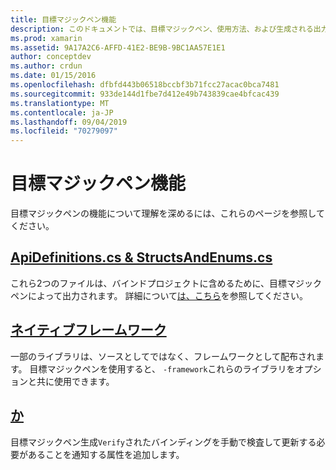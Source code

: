 ```yaml
---
title: 目標マジックペン機能
description: このドキュメントでは、目標マジックペン、使用方法、および生成される出力について説明しているさまざまなガイドにリンクしています。
ms.prod: xamarin
ms.assetid: 9A17A2C6-AFFD-41E2-BE9B-9BC1AA57E1E1
author: conceptdev
ms.author: crdun
ms.date: 01/15/2016
ms.openlocfilehash: dfbfd443b06518bccbf3b71fcc27acac0bca7481
ms.sourcegitcommit: 933de144d1fbe7d412e49b743839cae4bfcac439
ms.translationtype: MT
ms.contentlocale: ja-JP
ms.lasthandoff: 09/04/2019
ms.locfileid: "70279097"
---
```

# <a name="objective-sharpie-features"></a>目標マジックペン機能

目標マジックペンの機能について理解を深めるには、これらのページを参照してください。

## <a name="apidefinitionscs--structsandenumscsapidefinitions-structsandenumsmd"></a>[**ApiDefinitions.cs & StructsAndEnums.cs**](apidefinitions-structsandenums.md)

これら2つのファイルは、バインドプロジェクトに含めるために、目標マジックペンによって出力されます。 詳細について[は、こちら](apidefinitions-structsandenums.md)を参照してください。

## <a name="native-frameworksnative-frameworksmd"></a>[**ネイティブフレームワーク**](native-frameworks.md)

一部のライブラリは、ソースとしてではなく、フレームワークとして配布されます。
目標マジックペンを使用すると、 `-framework`これらのライブラリをオプションと共に使用できます。

## <a name="verifyverifymd"></a>[**か**](verify.md)

目標マジックペン生成`Verify`されたバインディングを手動で検査して更新する必要があることを通知する属性を追加します。 
